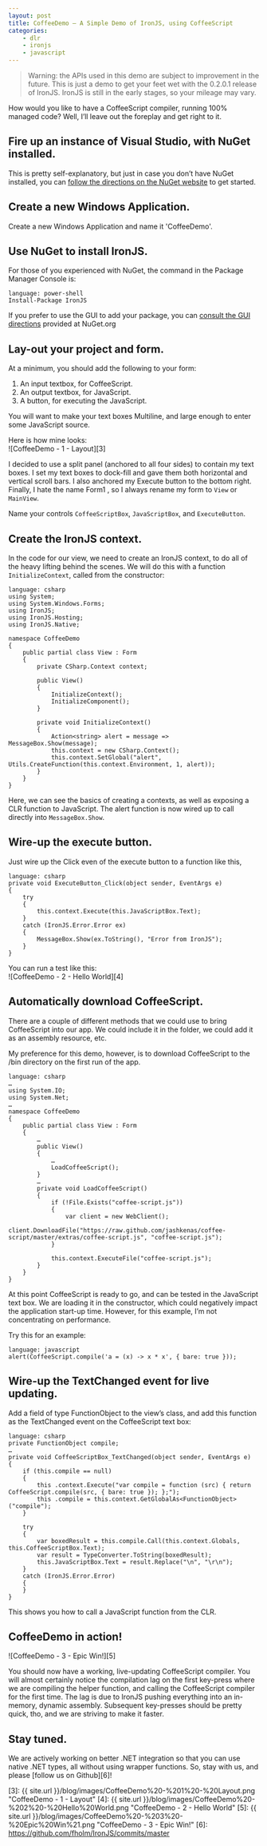 ```yaml
---
layout: post
title: CoffeeDemo – A Simple Demo of IronJS, using CoffeeScript
categories:
    - dlr
    - ironjs
    - javascript
---
```

> Warning: the APIs used in this demo are subject to improvement in the future.  This is just a demo to get your feet wet with the 0.2.0.1 release of IronJS.  IronJS is still in the early stages, so your mileage may vary.

How would you like to have a CoffeeScript compiler, running 100% managed code?  Well, I’ll leave out the foreplay and get right to it.

## Fire up an instance of Visual Studio, with NuGet installed. ##

This is pretty self-explanatory, but just in case you don’t have NuGet installed, you can [follow the directions on the NuGet website][1] to get started.

## Create a new Windows Application. ##

Create a new Windows Application and name it 'CoffeeDemo'.

## Use NuGet to install IronJS. ##

For those of you experienced with NuGet, the command in the Package Manager Console is:

    language: power-shell
    Install-Package IronJS

If you prefer to use the GUI to add your package, you can [consult the GUI directions][2] provided at NuGet.org

## Lay-out your project and form. ##

At a minimum, you should add the following to your form:

1. An input textbox, for CoffeeScript.
2. An output textbox, for JavaScript.
3. A button, for executing the JavaScript.

You will want to make your text boxes Multiline, and large enough to enter some JavaScript source.

Here is how mine looks:  
![CoffeeDemo - 1 - Layout][3]

I decided to use a split panel (anchored to all four sides) to contain my text boxes.  I set my text boxes to dock-fill and gave them both horizontal and vertical scroll bars.  I also anchored my Execute button to the bottom right.  Finally, I hate the name  Form1 , so I always rename my form to `View` or `MainView`.

Name your controls `CoffeeScriptBox`,  `JavaScriptBox`, and `ExecuteButton`.

## Create the IronJS context. ##

In the code for our view, we need to create an IronJS context, to do all of the heavy lifting behind the scenes.  We will do this with a function `InitializeContext`, called from the constructor:

    language: csharp
    using System;
    using System.Windows.Forms;
    using IronJS;
    using IronJS.Hosting;
    using IronJS.Native;

    namespace CoffeeDemo
    {
        public partial class View : Form
        {
            private CSharp.Context context;

            public View()
            {
                InitializeContext();
                InitializeComponent();
            }

            private void InitializeContext()
            {
                Action<string> alert = message => MessageBox.Show(message);
                this.context = new CSharp.Context();
                this.context.SetGlobal("alert", Utils.CreateFunction(this.context.Environment, 1, alert));
            }
        }
    }

Here, we can see the basics of creating a contexts, as well as exposing a CLR function to JavaScript.  The alert function is now wired up to call directly into `MessageBox.Show`.

## Wire-up the execute button. ##

Just wire up the Click even of the execute button to a function like this,

    language: csharp
    private void ExecuteButton_Click(object sender, EventArgs e)
    {
        try
        {
            this.context.Execute(this.JavaScriptBox.Text);
        }
        catch (IronJS.Error.Error ex)
        {
            MessageBox.Show(ex.ToString(), "Error from IronJS");
        }
    }

You can run a test like this:  
![CoffeeDemo - 2 - Hello World][4]

## Automatically download CoffeeScript. ##

There are a couple of different methods that we could use to bring CoffeeScript into our app.  We could include it in the folder, we could add it as an assembly resource, etc.

My preference for this demo, however, is to download CoffeeScript to the /bin directory on the first run of the app.

    language: csharp
    …
    using System.IO;
    using System.Net;
    …
    namespace CoffeeDemo
    {
        public partial class View : Form
        {
            …
            public View()
            {
                …
                LoadCoffeeScript();
            }
            …
            private void LoadCoffeeScript()
            {
                if (!File.Exists("coffee-script.js"))
                {
                    var client = new WebClient();
                    client.DownloadFile("https://raw.github.com/jashkenas/coffee-script/master/extras/coffee-script.js", "coffee-script.js");
                }

                this.context.ExecuteFile("coffee-script.js");
            }
        }
    }

At this point CoffeeScript is ready to go, and can be tested in the JavaScript text box.  We are loading it in the constructor, which could negatively impact the application start-up time.  However, for this example, I’m not concentrating on performance.

Try this for an example:

    language: javascript
    alert(CoffeeScript.compile('a = (x) -> x * x', { bare: true }));

## Wire-up the TextChanged event for live updating. ##

Add a field of type FunctionObject to the view’s class, and add this function as the TextChanged event on the CoffeeScript text box:

    language: csharp
    private FunctionObject compile;
    …
    private void CoffeeScriptBox_TextChanged(object sender, EventArgs e)
    {
        if (this.compile == null)
        {
            this .context.Execute("var compile = function (src) { return CoffeeScript.compile(src, { bare: true }); };");
            this .compile = this.context.GetGlobalAs<FunctionObject>("compile");
        }
         
        try
        {
            var boxedResult = this.compile.Call(this.context.Globals, this.CoffeeScriptBox.Text);
            var result = TypeConverter.ToString(boxedResult);
            this.JavaScriptBox.Text = result.Replace("\n", "\r\n");
        }
        catch (IronJS.Error.Error)
        {
        }
    }

This shows you how to call a JavaScript function from the CLR.

## CoffeeDemo in action! ##

![CoffeeDemo - 3 - Epic Win!][5]

You should now have a working, live-updating CoffeeScript compiler.  You will almost certainly notice the compilation lag on the first key-press where we are compiling the helper function, and calling the CoffeeScript compiler for the first time.  The lag is due to IronJS pushing everything into an in-memory, dynamic assembly.  Subsequent key-presses should be pretty quick, tho, and we are striving to make it faster.

## Stay tuned. ##

We are actively working on better .NET integration so that you can use native .NET types, all without using wrapper functions.  So, stay with us, and please [follow us on Github][6]!

[1]: http://docs.nuget.org/docs/start-here/installing-nuget
[2]: http://docs.nuget.org/docs/start-here/managing-nuget-packages-using-the-dialog
[3]: {{ site.url }}/blog/images/CoffeeDemo%20-%201%20-%20Layout.png "CoffeeDemo - 1 - Layout"
[4]: {{ site.url }}/blog/images/CoffeeDemo%20-%202%20-%20Hello%20World.png "CoffeeDemo - 2 - Hello World"
[5]: {{ site.url }}/blog/images/CoffeeDemo%20-%203%20-%20Epic%20Win%21.png "CoffeeDemo - 3 - Epic Win!"
[6]: https://github.com/fholm/IronJS/commits/master
